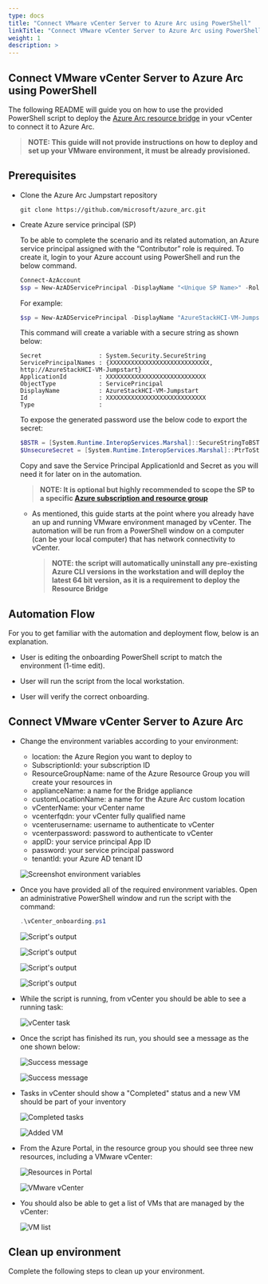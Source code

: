 ```yaml
---
type: docs
title: "Connect VMware vCenter Server to Azure Arc using PowerShell"
linkTitle: "Connect VMware vCenter Server to Azure Arc using PowerShell"
weight: 1
description: >
---
```


## Connect VMware vCenter Server to Azure Arc using PowerShell

The following README will guide you on how to use the provided PowerShell script to deploy the [Azure Arc resource bridge](https://docs.microsoft.com/en-us/azure/azure-arc/resource-bridge/overview) in your vCenter to connect it to Azure Arc.

> **NOTE:  This guide will not provide instructions on how to deploy and set up your VMware environment, it must be already provisioned.**

## Prerequisites

- Clone the Azure Arc Jumpstart repository

    ```shell
    git clone https://github.com/microsoft/azure_arc.git
    ```

- Create Azure service principal (SP)

    To be able to complete the scenario and its related automation, an Azure service principal assigned with the “Contributor” role is required. To create it, login to your Azure account using PowerShell and run the below command.

    ```powershell
    Connect-AzAccount
    $sp = New-AzADServicePrincipal -DisplayName "<Unique SP Name>" -Role 'Contributor'
    ```

    For example:

    ```powershell
    $sp = New-AzADServicePrincipal -DisplayName "AzureStackHCI-VM-Jumpstart" -Role 'Contributor'
    ```

    This command will create a variable with a secure string as shown below:

    ```shell
    Secret                : System.Security.SecureString
    ServicePrincipalNames : {XXXXXXXXXXXXXXXXXXXXXXXXXXXX, http://AzureStackHCI-VM-Jumpstart}
    ApplicationId         : XXXXXXXXXXXXXXXXXXXXXXXXXXXX
    ObjectType            : ServicePrincipal
    DisplayName           : AzureStackHCI-VM-Jumpstart
    Id                    : XXXXXXXXXXXXXXXXXXXXXXXXXXXX
    Type                  :
    ```

    To expose the generated password use the below code to export the secret:

    ```powershell
    $BSTR = [System.Runtime.InteropServices.Marshal]::SecureStringToBSTR($sp.Secret)
    $UnsecureSecret = [System.Runtime.InteropServices.Marshal]::PtrToStringAuto($BSTR)
    ```

    Copy and save the Service Principal ApplicationId and Secret as you will need it for later on in the automation.

    > **NOTE: It is optional but highly recommended to scope the SP to a specific [Azure subscription and resource group](https://docs.microsoft.com/en-us/powershell/module/az.resources/new-azadserviceprincipal?view=azps-5.4.0)**

  - As mentioned, this guide starts at the point where you already have an up and running VMware environment managed by vCenter. The automation will be run from a PowerShell window on a computer (can be your local computer) that has network connectivity to vCenter.

      > **NOTE: the script will automatically uninstall any pre-existing Azure CLI versions in the workstation and will deploy the latest 64 bit version, as it is a requirement to deploy the Resource Bridge**

## Automation Flow

For you to get familiar with the automation and deployment flow, below is an explanation.

- User is editing the onboarding PowerShell script to match the environment (1-time edit).

- User will run the script from the local workstation.

- User will verify the correct onboarding.

## Connect VMware vCenter Server to Azure Arc

- Change the environment variables according to your environment:
  - location: the Azure Region you want to deploy to
  - SubscriptionId: your subscription ID
  - ResourceGroupName: name of the Azure Resource Group you will create your resources in
  - applianceName: a name for the Bridge appliance
  - customLocationName: a name for the Azure Arc custom location
  - vCenterName: your vCenter name
  - vcenterfqdn: your vCenter fully qualified name
  - vcenterusername: username to authenticate to vCenter
  - vcenterpassword: password to authenticate to vCenter
  - appID: your service principal App ID
  - password: your service principal password
  - tenantId: your Azure AD tenant ID

  ![Screenshot environment variables](./01.png)

- Once you have provided all of the required environment variables. Open an administrative PowerShell window and run the script with the command:

  ```powershell
  .\vCenter_onboarding.ps1
  ```

  ![Script's output](./02.png)

  ![Script's output](./03.png)

  ![Script's output](./04.png)

  ![Script's output](./05.png)

- While the script is running, from vCenter you should be able to see a running task:

  ![vCenter task](./06.png)

- Once the script has finished its run, you should see a message as the one shown below:

  ![Success message](./07.png)

  ![Success message](./08.png)

- Tasks in vCenter should show a "Completed" status and a new VM should be part of your inventory

  ![Completed tasks](./09.png)

  ![Added VM](./10.png)

- From the Azure Portal, in the resource group you should see three new resources, including a VMware vCenter:

  ![Resources in Portal](./11.png)

  ![VMware vCenter](./12.png)

- You should also be able to get a list of VMs that are managed by the vCenter:

  ![VM list](./13.png)

## Clean up environment

Complete the following steps to clean up your environment.